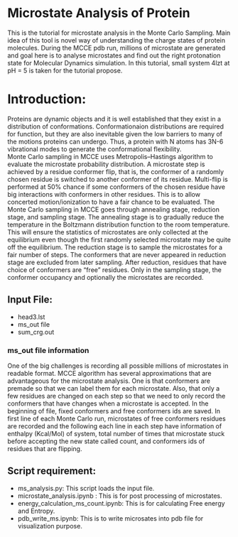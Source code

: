 # Microstate Analysis of Protein
This is the tutorial for microstate analysis in the Monte Carlo Sampling. Main idea of this tool is novel way of understanding the charge states of protein molecules. During the MCCE pdb run,  millions of microstate are generated and goal here is to analyse microstates and find out the right protonation state for Molecular Dynamics simulation. In this tutorial, small system 4lzt at pH = 5 is taken for the tutorial propose. 

# Introduction:
Proteins are dynamic objects and it is well established that they exist in a distribution of conformations.  Conformationaion distributions are required for function, but they are also inevitable given the low barriers to many of the motions proteins can undergo. Thus, a protein with N atoms has 3N-6 vibrational modes to generate the conformational flexibility.       
Monte Carlo sampling in MCCE uses Metropolis–Hastings algorithm to evaluate the microstate probability distribution. A microstate step is achieved by a residue conformer flip, that is, the conformer of a randomly chosen residue is switched to another conformer of its residue. Multi-flip is performed at 50% chance if some conformers of the chosen residue have big interactions with conformers in other residues. This is to allow concerted motion/ionization to have a fair chance to be evaluated. The Monte Carlo sampling in MCCE goes through annealing stage, reduction stage, and sampling stage. The annealing stage is to gradually reduce the temperature in the Boltzmann distribution function to the room temperature. This will ensure the statistics of microstates are only collected at the equilibrium even though the first randomly selected microstate may be quite off the equilibrium.   The reduction stage is to sample the microstates for a fair number of steps. The conformers that are never appeared in reduction stage are excluded from later sampling. After reduction, residues that have choice of conformers are “free” residues. Only in the sampling stage, the conformer occupancy and optionally the microstates are recorded.





## Input File:
- head3.lst 
- ms_out file
- sum_crg.out

### ms_out file information
One of the big challenges is recording all possible millions of microstates in readable format. MCCE algorithm has several approximations that are advantageous for the microstate analysis.  One is that conformers are premade so that we can label them for each microstate.  Also, that only a few residues are changed on each step so that we need to only record the conformers that have changes when a microstate is accepted. In the beginning of file, fixed conformers and free conformers ids are saved. In first line of each Monte Carlo run, microstates of free conformers residues are recorded and the following each line in each step have information of enthalpy (Kcal/Mol) of system, total number of times that microstate stuck before accepting the new state called count, and conformers ids of residues that are flipping.


## Script requirement:
  - ms_analysis.py: This script loads the input file.
  - microstate_analysis.ipynb : This is for post processing of microstates.
  - energy_calculation_ms_count.ipynb: This is for calculating Free energy and Entropy.
  - pdb_write_ms.ipynb: This is to write microsates into pdb file for visualization purpose.
  
  
  
 
